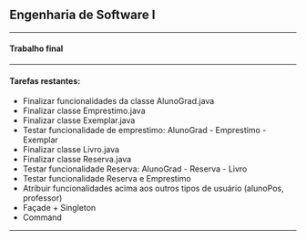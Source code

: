 ## Engenharia de Software I
---
#### Trabalho final
---
#### Tarefas restantes:
- Finalizar funcionalidades da classe AlunoGrad.java
- Finalizar classe Emprestimo.java
- Finalizar classe Exemplar.java
- Testar funcionalidade de emprestimo: AlunoGrad - Emprestimo - Exemplar
- Finalizar classe Livro.java
- Finalizar classe Reserva.java
- Testar funcionalidade Reserva: AlunoGrad - Reserva - Livro
- Testar funcionalidade Reserva e Emprestimo
- Atribuir funcionalidades acima aos outros tipos de usuário (alunoPos, professor)
- Façade + Singleton
- Command
---
